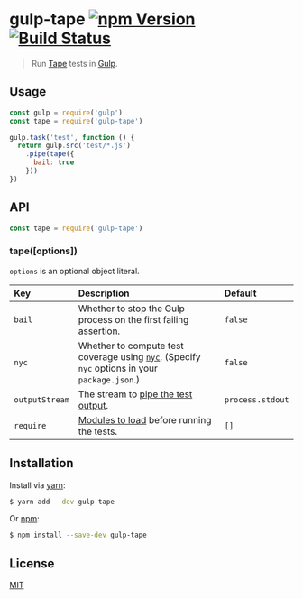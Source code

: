 # gulp-tape [![npm Version](http://img.shields.io/npm/v/gulp-tape.svg?style=flat)](https://www.npmjs.org/package/gulp-tape) [![Build Status](https://img.shields.io/travis/yuanqing/gulp-tape.svg?style=flat)](https://travis-ci.org/yuanqing/gulp-tape)

> Run [Tape](https://github.com/substack/tape) tests in [Gulp](http://gulpjs.com/).

## Usage

```js
const gulp = require('gulp')
const tape = require('gulp-tape')

gulp.task('test', function () {
  return gulp.src('test/*.js')
    .pipe(tape({
      bail: true
    }))
})
```

## API

```js
const tape = require('gulp-tape')
```

### tape([options])

`options` is an optional object literal.

Key | Description | Default
:-|:-|:-
`bail` | Whether to stop the Gulp process on the first failing assertion. | `false`
`nyc` | Whether to compute test coverage using [`nyc`](https://github.com/istanbuljs/nyc). (Specify `nyc` options in your `package.json`.) | `false`
`outputStream` | The stream to [pipe the test output](https://github.com/substack/tape#tap-stream-reporter). | `process.stdout`
`require` | [Modules to load](https://github.com/substack/tape#preloading-modules) before running the tests. | `[]`

## Installation

Install via [yarn](https://yarnpkg.com):

```sh
$ yarn add --dev gulp-tape
```

Or [npm](https://npmjs.com):

```sh
$ npm install --save-dev gulp-tape
```

## License

[MIT](LICENSE.md)
